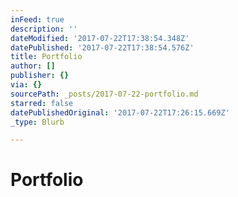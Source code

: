 ```yaml
---
inFeed: true
description: ''
dateModified: '2017-07-22T17:38:54.348Z'
datePublished: '2017-07-22T17:38:54.576Z'
title: Portfolio
author: []
publisher: {}
via: {}
sourcePath: _posts/2017-07-22-portfolio.md
starred: false
datePublishedOriginal: '2017-07-22T17:26:15.669Z'
_type: Blurb

---
```

# Portfolio